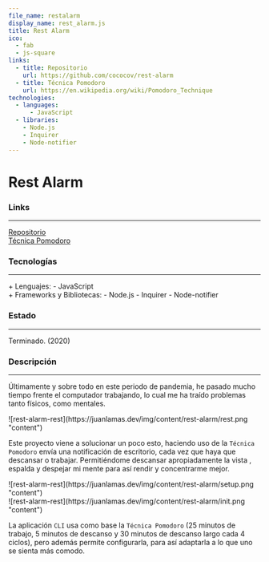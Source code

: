 ```yaml
---
file_name: restalarm
display_name: rest_alarm.js
title: Rest Alarm
ico:
  - fab
  - js-square
links:
  - title: Repositorio
    url: https://github.com/cococov/rest-alarm
  - title: Técnica Pomodoro
    url: https://en.wikipedia.org/wiki/Pomodoro_Technique
technologies:
  - languages:
      - JavaScript
  - libraries:
    - Node.js
    - Inquirer
    - Node-notifier
---
```

# Rest Alarm

### Links

---

[Repositorio](https://github.com/cococov/rest-alarm)<br/>
[Técnica Pomodoro](https://en.wikipedia.org/wiki/Pomodoro_Technique)

### Tecnologías

---

<div class="list-super-index">
+ Lenguajes:
 - JavaScript
</div>

<div class="list-super-index">
+ Frameworks y Bibliotecas:
 - Node.js
 - Inquirer
 - Node-notifier
</div>

### Estado

---

Terminado. (2020)

### Descripción

---

Últimamente y sobre todo en este periodo de pandemia, he pasado mucho tiempo frente el computador trabajando, lo cual me ha traído problemas tanto físicos, como mentales.

<div class="img-content-div">
  ![rest-alarm-rest](https://juanlamas.dev/img/content/rest-alarm/rest.png "content")
</div>

Este proyecto viene a solucionar un poco esto, haciendo uso de la ``Técnica Pomodoro`` envía una notificación de escritorio, cada vez que haya que descansar o trabajar. Permitiéndome descansar apropiadamente la vista , espalda y despejar mi mente para así rendir y concentrarme mejor.


<div class="rest-alarm-center">
  <div class="img-content-div">
    ![rest-alarm-rest](https://juanlamas.dev/img/content/rest-alarm/setup.png "content")
  </div>
  <div class="img-content-div">
    ![rest-alarm-rest](https://juanlamas.dev/img/content/rest-alarm/init.png "content")
  </div>
</div>

La aplicación ``CLI`` usa como base la ``Técnica Pomodoro`` (25 minutos de trabajo, 5 minutos de descanso y 30 minutos de descanso largo cada 4 ciclos), pero además permite configurarla, para así adaptarla a lo que uno se sienta más comodo.